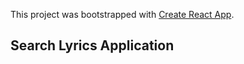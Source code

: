 This project was bootstrapped with [Create React App](https://github.com/facebook/create-react-app).

## Search Lyrics Application
